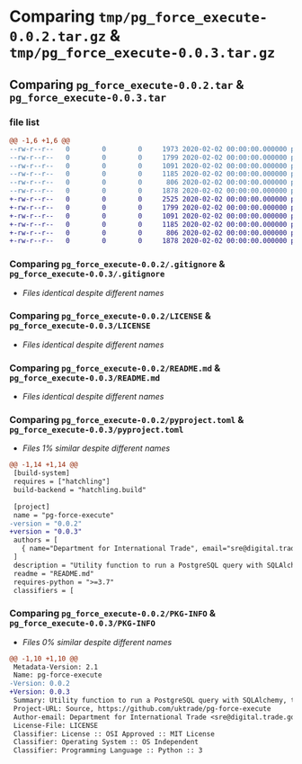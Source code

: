 # Comparing `tmp/pg_force_execute-0.0.2.tar.gz` & `tmp/pg_force_execute-0.0.3.tar.gz`

## Comparing `pg_force_execute-0.0.2.tar` & `pg_force_execute-0.0.3.tar`

### file list

```diff
@@ -1,6 +1,6 @@
--rw-r--r--   0        0        0     1973 2020-02-02 00:00:00.000000 pg_force_execute-0.0.2/pg_force_execute.py
--rw-r--r--   0        0        0     1799 2020-02-02 00:00:00.000000 pg_force_execute-0.0.2/.gitignore
--rw-r--r--   0        0        0     1091 2020-02-02 00:00:00.000000 pg_force_execute-0.0.2/LICENSE
--rw-r--r--   0        0        0     1185 2020-02-02 00:00:00.000000 pg_force_execute-0.0.2/README.md
--rw-r--r--   0        0        0      806 2020-02-02 00:00:00.000000 pg_force_execute-0.0.2/pyproject.toml
--rw-r--r--   0        0        0     1878 2020-02-02 00:00:00.000000 pg_force_execute-0.0.2/PKG-INFO
+-rw-r--r--   0        0        0     2525 2020-02-02 00:00:00.000000 pg_force_execute-0.0.3/pg_force_execute.py
+-rw-r--r--   0        0        0     1799 2020-02-02 00:00:00.000000 pg_force_execute-0.0.3/.gitignore
+-rw-r--r--   0        0        0     1091 2020-02-02 00:00:00.000000 pg_force_execute-0.0.3/LICENSE
+-rw-r--r--   0        0        0     1185 2020-02-02 00:00:00.000000 pg_force_execute-0.0.3/README.md
+-rw-r--r--   0        0        0      806 2020-02-02 00:00:00.000000 pg_force_execute-0.0.3/pyproject.toml
+-rw-r--r--   0        0        0     1878 2020-02-02 00:00:00.000000 pg_force_execute-0.0.3/PKG-INFO
```

### Comparing `pg_force_execute-0.0.2/.gitignore` & `pg_force_execute-0.0.3/.gitignore`

 * *Files identical despite different names*

### Comparing `pg_force_execute-0.0.2/LICENSE` & `pg_force_execute-0.0.3/LICENSE`

 * *Files identical despite different names*

### Comparing `pg_force_execute-0.0.2/README.md` & `pg_force_execute-0.0.3/README.md`

 * *Files identical despite different names*

### Comparing `pg_force_execute-0.0.2/pyproject.toml` & `pg_force_execute-0.0.3/pyproject.toml`

 * *Files 1% similar despite different names*

```diff
@@ -1,14 +1,14 @@
 [build-system]
 requires = ["hatchling"]
 build-backend = "hatchling.build"
 
 [project]
 name = "pg-force-execute"
-version = "0.0.2"
+version = "0.0.3"
 authors = [
   { name="Department for International Trade", email="sre@digital.trade.gov.uk" },
 ]
 description = "Utility function to run a PostgreSQL query with SQLAlchemy, terminating any queries that block it"
 readme = "README.md"
 requires-python = ">=3.7"
 classifiers = [
```

### Comparing `pg_force_execute-0.0.2/PKG-INFO` & `pg_force_execute-0.0.3/PKG-INFO`

 * *Files 0% similar despite different names*

```diff
@@ -1,10 +1,10 @@
 Metadata-Version: 2.1
 Name: pg-force-execute
-Version: 0.0.2
+Version: 0.0.3
 Summary: Utility function to run a PostgreSQL query with SQLAlchemy, terminating any queries that block it
 Project-URL: Source, https://github.com/uktrade/pg-force-execute
 Author-email: Department for International Trade <sre@digital.trade.gov.uk>
 License-File: LICENSE
 Classifier: License :: OSI Approved :: MIT License
 Classifier: Operating System :: OS Independent
 Classifier: Programming Language :: Python :: 3
```

